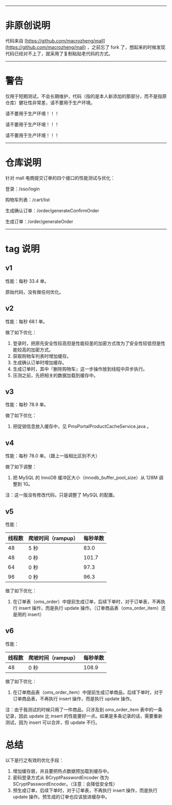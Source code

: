 ***

# 非原创说明

代码来自 [https://github.com/macrozheng/mall](https://github.com/macrozheng/mall) ，之前忘了 fork 了，想起来的时候发现代码已经对不上了，就采用了复制粘贴老代码的方式。

***

# 警告

仅用于短期测试，不会长期维护，代码（指的是本人新添加的那部分，而不是指原仓库）健壮性非常差，请不要用于生产环境。

请不要用于生产环境！！！

请不要用于生产环境！！！

请不要用于生产环境！！！

***

# 仓库说明

针对 mall 电商提交订单的四个接口的性能测试与优化：

登录：/sso/login

购物车列表：/cart/list

生成确认订单：/order/generateConfirmOrder

生成订单：/order/generateOrder

***

# tag 说明

## v1

性能：每秒 33.4 单。

原始代码，没有做任何优化。

## v2

性能：每秒 68.1 单。

做了如下优化：

1. 登录时，把原先安全性较高但是性能较差的加密方式改为了安全性较低但是性能较高的加密方式。
2. 获取购物车列表时增加缓存。
3. 生成确认订单时增加缓存。
4. 生成订单时，其中『删除购物车』这一步操作放到线程中异步执行。
5. 压测之前，先把相关的数据加载到缓存中。

## v3

性能：每秒 78.9 单。

做了如下优化：

1. 把促销信息放入缓存中，见 PmsPortalProductCacheService.java 。

## v4

性能：每秒 78.0 单。（跟上一版相比区别不大）

做了如下调整：

1. 把 MySQL 的 InnoDB 缓冲区大小（innodb_buffer_pool_size）从 128M 调整到 1G。

注：这一版没有修改代码，只是调整了 MySQL 的配置。

## v5

性能：

| 线程数 | 爬坡时间（rampup） | 每秒单数  |
|-----|--------------|-------|
| 48  | 5 秒          | 83.0  |
| 48  | 0 秒          | 101.7 |
| 64  | 0 秒          | 97.3  |
| 96  | 0 秒          | 96.3  |

做了如下优化：

1. 在订单表（oms_order）中提前生成订单，后续下单时，对于订单表，不再执行 insert 操作，而是执行 update 操作。（订单商品表（oms_order_item）还是用的 insert）


## v6

性能：

| 线程数 | 爬坡时间（rampup） | 每秒单数  |
|-----|--------------|-------|
| 48  | 0 秒          | 108.9 |

做了如下优化：

1. 在订单商品表（oms_order_item）中提前生成订单商品，后续下单时，对于订单商品表，不再执行 insert 操作，而是执行 update 操作。

注：由于我测试的时候只用了一件商品，只涉及到 oms_order_item 表中的一条记录，因此 update 比 insert 的性能要好一点。如果是多条记录的话，需要重新测试，因为 insert 可以合并，但 update 不行。

# 总结

以下是行之有效的优化手段：

1. 增加缓存层，并且要把热点数据预加载到缓存中。
2. 密码登录方式从 BCryptPasswordEncoder 改为 SCryptPasswordEncoder。（注意：会降低安全性）
3. 预生成订单，后续下单时，对于订单表，不再执行 insert 操作，而是执行 update 操作。预生成的订单也应该放进缓存中。
